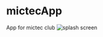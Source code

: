 # mictecApp
App for mictec club
![splash screen](https://github.com/mictecttu/MictecClub/blob/master/splash_screen.jpeg)
